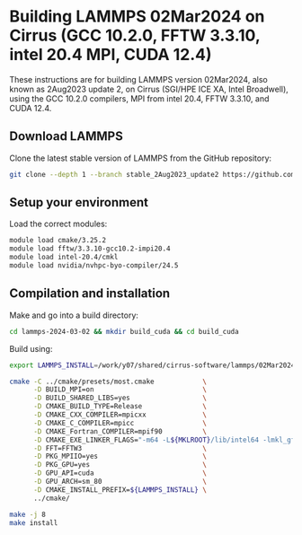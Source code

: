 Building LAMMPS 02Mar2024 on Cirrus (GCC 10.2.0, FFTW 3.3.10, intel 20.4 MPI, CUDA 12.4)
========================================================================================

These instructions are for building LAMMPS version 02Mar2024, also known as 2Aug2023 update 2,
on Cirrus (SGI/HPE ICE XA, Intel Broadwell),
using the GCC 10.2.0 compilers, MPI from intel 20.4, FFTW 3.3.10, and CUDA 12.4.

Download LAMMPS
---------------

Clone the latest stable version of LAMMPS from the GitHub repository:

```bash
git clone --depth 1 --branch stable_2Aug2023_update2 https://github.com/lammps/lammps.git lammps-2024-03-02
```

Setup your environment
----------------------

Load the correct modules:

```bash
module load cmake/3.25.2
module load fftw/3.3.10-gcc10.2-impi20.4
module load intel-20.4/cmkl
module load nvidia/nvhpc-byo-compiler/24.5
```

Compilation and installation
----------------------------

Make and go into a build directory:

```bash
cd lammps-2024-03-02 && mkdir build_cuda && cd build_cuda
```

Build using:

```bash
export LAMMPS_INSTALL=/work/y07/shared/cirrus-software/lammps/02Mar2024_gcc10.2_impi20.4_cuda12.4

cmake -C ../cmake/presets/most.cmake            \
      -D BUILD_MPI=on                           \
      -D BUILD_SHARED_LIBS=yes                  \
      -D CMAKE_BUILD_TYPE=Release               \
      -D CMAKE_CXX_COMPILER=mpicxx              \
      -D CMAKE_C_COMPILER=mpicc                 \
      -D CMAKE_Fortran_COMPILER=mpif90          \
      -D CMAKE_EXE_LINKER_FLAGS="-m64 -L${MKLROOT}/lib/intel64 -lmkl_gf_lp64 -lmkl_gnu_thread -lmkl_core -lgomp -lpthread -lm -ldl " \
      -D FFT=FFTW3                              \
      -D PKG_MPIIO=yes                          \
      -D PKG_GPU=yes                            \
      -D GPU_API=cuda                           \
      -D GPU_ARCH=sm_80                         \
      -D CMAKE_INSTALL_PREFIX=${LAMMPS_INSTALL} \
      ../cmake/

make -j 8
make install
```
